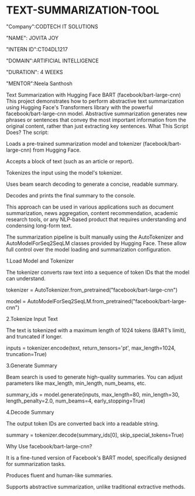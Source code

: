 # TEXT-SUMMARIZATION-TOOL
"Company":CODTECH IT SOLUTIONS

"NAME": JOVITA JOY

"INTERN ID":CT04DL1217

"DOMAIN":ARTIFICIAL INTELLIGENCE

"DURATION": 4 WEEKS

"MENTOR":Neela Santhosh 


Text Summarization with Hugging Face BART (facebook/bart-large-cnn)
This project demonstrates how to perform abstractive text summarization using Hugging Face's Transformers library with the powerful facebook/bart-large-cnn model. Abstractive summarization generates new phrases or sentences that convey the most important information from the original content, rather than just extracting key sentences.
What This Script Does?
The script:

Loads a pre-trained summarization model and tokenizer (facebook/bart-large-cnn) from Hugging Face.

Accepts a block of text (such as an article or report).

Tokenizes the input using the model's tokenizer.

Uses beam search decoding to generate a concise, readable summary.

Decodes and prints the final summary to the console.

This approach can be used in various applications such as document summarization, news aggregation, content recommendation, academic research tools, or any NLP-based product that requires understanding and condensing long-form text.

The summarization pipeline is built manually using the AutoTokenizer and AutoModelForSeq2SeqLM classes provided by Hugging Face. These allow full control over the model loading and summarization configuration.

1.Load Model and Tokenizer

The tokenizer converts raw text into a sequence of token IDs that the model can understand.

tokenizer = AutoTokenizer.from_pretrained("facebook/bart-large-cnn")

model = AutoModelForSeq2SeqLM.from_pretrained("facebook/bart-large-cnn")


2.Tokenize Input Text

The text is tokenized with a maximum length of 1024 tokens (BART’s limit), and truncated if longer.

inputs = tokenizer.encode(text, return_tensors='pt', max_length=1024, truncation=True)


3.Generate Summary

Beam search is used to generate high-quality summaries. You can adjust parameters like max_length, min_length, num_beams, etc.

summary_ids = model.generate(inputs, max_length=80, min_length=30, length_penalty=2.0, num_beams=4, early_stopping=True)


4.Decode Summary

The output token IDs are converted back into a readable string.

summary = tokenizer.decode(summary_ids[0], skip_special_tokens=True)



Why Use facebook/bart-large-cnn?

It is a fine-tuned version of Facebook's BART model, specifically designed for summarization tasks.

Produces fluent and human-like summaries.

Supports abstractive summarization, unlike traditional extractive methods.



